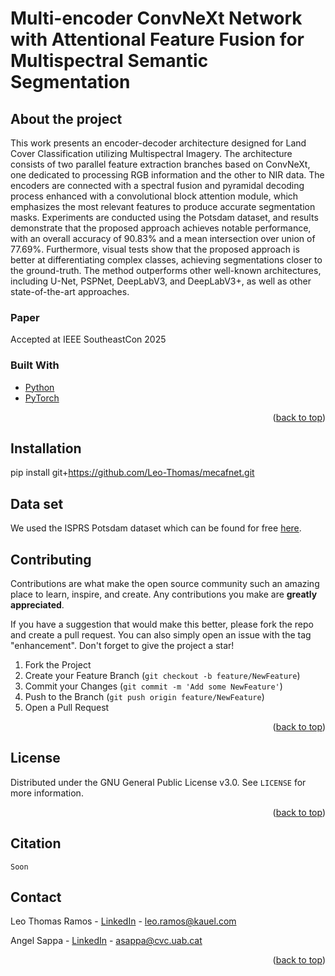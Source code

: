 # Multi-encoder ConvNeXt Network with Attentional Feature Fusion for Multispectral Semantic Segmentation

<!-- ABOUT THE PROJECT -->
## About the project

This work presents an encoder-decoder architecture designed for Land Cover Classification utilizing Multispectral Imagery. The architecture consists of two parallel feature extraction branches based on ConvNeXt, one dedicated to processing RGB information and the other to NIR data. The encoders are connected with a spectral fusion and pyramidal decoding process enhanced with a convolutional block attention module, which emphasizes the most relevant features to produce accurate segmentation masks. Experiments are conducted using the Potsdam dataset, and results demonstrate that the proposed approach achieves notable performance, with an overall accuracy of 90.83% and a mean intersection over union of 77.69%. Furthermore, visual tests show that the proposed approach is better at differentiating complex classes, achieving segmentations closer to the ground-truth. The method outperforms other well-known architectures, including U-Net, PSPNet, DeepLabV3, and DeepLabV3+, as well as other state-of-the-art approaches.

### Paper

Accepted at IEEE SoutheastCon 2025

### Built With

* [Python](https://www.python.org/)
* [PyTorch](https://pytorch.org/)

<p align="right">(<a href="#top">back to top</a>)</p>

<!-- GETTING STARTED -->
## Installation

pip install git+https://github.com/Leo-Thomas/mecafnet.git

## Data set

We used the ISPRS Potsdam dataset which can be found for free [here](https://www.isprs.org/education/benchmarks/UrbanSemLab/2d-sem-label-potsdam.aspx).

<!-- CONTRIBUTING -->
## Contributing

Contributions are what make the open source community such an amazing place to learn, inspire, and create. Any contributions you make are **greatly appreciated**.

If you have a suggestion that would make this better, please fork the repo and create a pull request. You can also simply open an issue with the tag "enhancement".
Don't forget to give the project a star!

1. Fork the Project
2. Create your Feature Branch (`git checkout -b feature/NewFeature`)
3. Commit your Changes (`git commit -m 'Add some NewFeature'`)
4. Push to the Branch (`git push origin feature/NewFeature`)
5. Open a Pull Request

<p align="right">(<a href="#top">back to top</a>)</p>



<!-- LICENSE -->
## License

Distributed under the GNU General Public License v3.0. See `LICENSE` for more information.

<p align="right">(<a href="#top">back to top</a>)</p>

<!-- CITAITON -->
## Citation

```
Soon

```
<!-- CONTACT -->
## Contact

Leo Thomas Ramos - [LinkedIn](https://www.linkedin.com/in/leo-thomas-ramos/) - leo.ramos@kauel.com

Angel Sappa - [LinkedIn](https://es.linkedin.com/in/angel-sappa-61532b17) - asappa@cvc.uab.cat


<p align="right">(<a href="#top">back to top</a>)</p>

